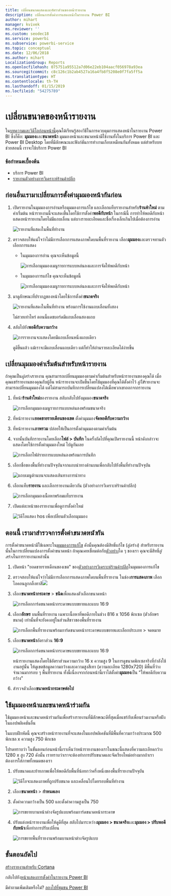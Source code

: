 ```yaml
---
title: เปลี่ยนขนาดแสดงและอัตราส่วนของหน้ารายงาน
description: เปลี่ยนการตั้งค่าการแสดงหน้าในรายงาน Power BI
author: mihart
manager: kvivek
ms.reviewer: ''
ms.custom: seodec18
ms.service: powerbi
ms.subservice: powerbi-service
ms.topic: conceptual
ms.date: 12/06/2018
ms.author: mihart
LocalizationGroup: Reports
ms.openlocfilehash: 075751a95512a7d06e22eb104aacf056978a93ea
ms.sourcegitcommit: c8c126c1b2ab4527a16a4fb8f5208e0f7fa5ff5a
ms.translationtype: HT
ms.contentlocale: th-TH
ms.lasthandoff: 01/15/2019
ms.locfileid: "54275789"
---
```

# <a name="change-the-size-of-a-report-page"></a>เปลี่ยนขนาดของหน้ารายงาน
ใน[บทความและวิดีโอก่อนหน้านี้](../power-bi-report-display-settings.md)คุณได้เรียนรู้สองวิธีในการควบคุมการแสดงหน้าในรายงาน Power BI ซึ่งก็คือ: **มุมมอง**และ**ขนาดหน้า** มุมมองหน้าและขนาดหน้ามีใช้งานทั้งในบริการ Power BI และ Power BI Desktop โดยที่มีลักษณะและฟังก์ชันการทำงานเกือบเหมือนกันทั้งหมด แต่สำหรับบทช่วยสอนนี้ เราจะใช้บริการ Power BI

### <a name="prerequisites"></a>ข้อกำหนดเบื้องต้น
- บริการ Power BI   
- [รายงานตัวอย่างการวิเคราะห์ร้านค้าปลีก](../sample-retail-analysis.md)

## <a name="first-lets-change-the-page-view-setting"></a>ก่อนอื่นเรามาเปลี่ยนการตั้งค่ามุมมองหน้ากันก่อน

1. เปิดรายงานในมุมมองการอ่านหรือมุมมองการแก้ไข และเลือกแท็บรายงานสำหรับ**ร้านค้าใหม่** ตามค่าเริ่มต้น หน้ารายงานนี้จะแสดงขึ้นโดยใช้การตั้งค่า**พอดีกับหน้า**  ในกรณีนี้ การทำให้พอดีกับหน้า แสดงหน้ารายงานโดยไม่มีแถบเลื่อน แต่บางรายละเอียดและชื่อเรื่องเล็กเกินไปเมื่อต้องการอ่าน

   ![รายงานที่แสดงในพื้นที่ทำงาน](media/end-user-report-view/pbi_fit_to_page.png)
2. ตรวจสอบให้แน่ใจว่าไม่มีการเลือกการแสดงภาพใดบนพื้นที่รายงาน เลือก**มุมมอง**และตรวจทานตัวเลือกการแสดง

   * ในมุมมองการอ่าน คุณจะเห็นข้อมูลนี้

     ![การเลือกมุมมองเมนูรายการแบบหล่นลงและการจัดให้พอดีกับหน้า](media/end-user-report-view/power-bi-page-view-menu-new.png)
   * ในมุมมองการแก้ไข คุณจะเห็นข้อมูลนี้

     ![การเลือกมุมมองเมนูรายการแบบหล่นลงและการจัดให้พอดีกับหน้า](media/end-user-report-view/power-bi-view-editing-view.png)

3. มาดูลักษณะที่ปรากฏของหน้าโดยใช้การตั้งค่า**ขนาดจริง**

   ![รายงานที่แสดงในพื้นที่ทำงาน พร้อมการใช้งานแถบเลื่อนทั้งสอง](media/end-user-report-view/power-bi-actal-size2.png)

   ไม่สวยเท่าไหร่ ตอนนี้แดชบอร์ดมีแถบเลื่อนสองแถบ
4. สลับไปยัง**พอดีกับความกว้าง**

   ![การรายงานจะแสดงโดยมีแถบเลื่อนหนึ่งแถบเดียว](media/end-user-report-view/pbi_fit_to_width.png)

   ดูดีขึ้นแล้ว แม้เราจะมีแถบเลื่อนแถบเดียว แต่ก็ทำให้อ่านรายละเอียดได้ง่ายขึ้น

## <a name="change-the-default-view-for-a-report-page"></a>เปลี่ยนมุมมองค่าเริ่มต้นสำหรับหน้ารายงาน
ถ้าคุณเป็น*ผู้สร้าง*รายงาน คุณสามารถเปลี่ยนมุมมองตามค่าเริ่มต้นสำหรับหน้ารายงานของคุณได้ เมื่อคุณแชร์รายงานของคุณกับผู้อื่น หน้ารายงานจะเปิดขึ้นโดยใช้มุมมองที่คุณได้ตั้งค่าไว้ *ผู้ใช้*รายงานจะสามารถเปลี่ยนมุมมองได้ แต่ไม่สามารถบันทึกการเปลี่ยนแปลงได้เมื่อพวกเขาออกจากรายงาน

1. ที่หน้า**ร้านค้าใหม่**ของรายงาน สลับกลับไปยังมุมมอง**ขนาดจริง**

   ![การเลือกมุมมองเมนูรายการแบบหล่นลงพร้อมขนาดจริง](media/end-user-report-view/power-bi-actual-size.png)

2. ที่หน้ารายงาน**ยอดขายรายเดือนของเขต** ตั้งค่ามุมมอง**จัดพอดีกับความกว้าง**

3. ที่หน้ารายงาน**ภาพรวม** ปล่อยให้เป็นการตั้งค่ามุมมองตามค่าเริ่มต้น

4. จากนั้นบันทึกรายงานโดยเลือก**ไฟล์ > บันทึก** ในครั้งถัดไปที่คุณเปิดรายงานนี้ หน้าดังกล่าวจะแสดงโดยใช้การตั้งค่ามุมมองใหม่ ไปดูกันเลย

   ![การเลือกไฟล์รายการแบบหล่นลงพร้อมการบันทึก](media/end-user-report-view/power-bi-save.png)
3. เลือกชื่อของพื้นที่ทำงานปัจจุบันจากแถบนำทางด้านบนเพื่อกลับไปยังพื้นที่ทำงานปัจจุบัน  

   ![แถบเมนูด้านบนจะแสดงเส้นทางการนำทาง](media/end-user-report-view/power-bi-my-workspace.png)
4. เลือกแท็บ**รายงาน** และเลือกรายงานเดียวกัน (ตัวอย่างการวิเคราะห์ร้านค้าปลีก)

    ![การเลือกมุมมองเนื้อหาพร้อมแท็บรายงาน](media/end-user-report-view/power-bi-new-report2.png)
5. เปิดแต่ละหน้าของรายงานเพื่อดูการตั้งค่าใหม่

   ![วิดีโอแสดง hos เพื่อเปลี่ยนตัวเลือกมุมมอง](media/end-user-report-view/power-bi-page-view.gif)

## <a name="now-lets-explore-the-page-size-setting"></a>ตอนนี้ เรามาสำรวจการตั้งค่า*ขนาดหน้า*กัน
การตั้งค่าขนาดหน้ามีใช้เฉพาะใน[มุมมองการแก้ไข](../service-interact-with-a-report-in-editing-view.md) ดังนั้นคุณต้องมีสิทธิ์แก้ไข (*ผู้สร้าง*) สำหรับรายงานนั้นในการเปลี่ยนแปลงการตั้งค่าขนาดหน้า ถ้าคุณเคยเชื่อมต่อกับ[ตัวอย่าง](../sample-datasets.md)ใด ๆ ของเรา คุณจะมีสิทธิ์*ผู้สร้าง*ในการรายงานเหล่านั้น

1. เปิดหน้า "ยอดขายรายเดือนของเขต" ของ[ตัวอย่างการวิเคราะห์ร้านค้าปลีก](../sample-retail-analysis.md)ในมุมมองการแก้ไข
2. ตรวจสอบให้แน่ใจว่าไม่มีการเลือกการแสดงภาพใดบนพื้นที่รายงาน  ในช่อง**การแสดงภาพ** เลือกไอคอนลูกกลิ้งทาสี![](media/end-user-report-view/power-bi-paintroller.png)
3. เลือก**ขนาดหน้ากระดาษ** &gt; **ชนิด**เพื่อแสดงตัวเลือกขนาดหน้า

   ![การเลือกการ์ดขนาดหน้ากระดาษแบบขยายและแบบ 16:9](media/end-user-report-view/power-bi-page-size-menu-new.png)
4. เลือก**อักษร**  บนพื้นที่รายงาน เฉพาะเนื้อหาที่พอดีภายในช่วง 816 x 1056 พิกเซล (ตัวอักษรขนาด) เท่านั้นที่จะยังคงอยู่ในส่วนสีขาวของพื้นที่รายงาน

   ![การเลือกพื้นที่รายงานพร้อมการ์ดขนาดหน้ากระดาษแบบขยายและเลือกประเภท > จดหมาย](media/end-user-report-view/power-bi-letter-new.png)
5. เลือก**ขนาดหน้า**อัตราส่วน **16:9**

   ![การเลือกการ์ดขนาดหน้ากระดาษแบบขยายและแบบ 16:9](media/end-user-report-view/power-bi-16-to-9-new.png)

   หน้ารายงานแสดงโดยใช้อัตราส่วนความกว้าง 16 x ความสูง 9 ในการดูขนาดพิกเซลจริงที่กำลังใช้งานอยู่นั้น ให้ดูเขตข้อมูลความกว้างและความสูงสีเทา (ความละเอียด 1280x720) มีพื้นที่ว่างจำนวนมากรอบ ๆ พื้นที่รายงาน ทั้งนี้เนื่องจากก่อนหน้านี้เราได้ตั้งค่า**มุมมอง**เป็น "ให้พอดีกับความกว้าง"
7. สำรวจตัวเลือก**ขนาดหน้ากระดาษต่อไป**

## <a name="use-page-view-and-page-size-together"></a>ใช้มุมมองหน้าและขนาดหน้าร่วมกัน
ใช้มุมมองหน้าและขนาดหน้าร่วมกันเพื่อสร้างรายงานที่มีลักษณะดีที่สุดเมื่อแชร์กับเพื่อนร่วมงานหรือฝังในแอปพลิเคชันอื่น

ในแบบฝึกหัดนี้ คุณจะสร้างหน้ารายงานที่จะแสดงในแอปพลิเคชันที่มีพื้นที่ความกว้างประมาณ 500 พิกเซล x ความสูง 750 พิกเซล

โปรดทราบว่า ในขั้นตอนก่อนหน้านี้เราเห็นว่าหน้ารายงานของเราในขณะนี้แสดงที่ความละเอียดกว้าง 1280 x สูง 720 ดังนั้น เราทราบว่าเราจะต้องทำการปรับขนาดและจัดเรียงใหม่อย่างมากถ้าเราต้องการใส่ภาพทั้งหมดของเรา

1. ปรับขนาดและย้ายภาพเพื่อให้พอดีกับพื้นที่น้อยกว่าครึ่งหนึ่งของพื้นที่รายงานปัจจุบัน

    ![วิดีโอจะแสดงภาพที่ถูกปรับขนาด และเคลื่อนไปโดยรอบพื้นที่ทำงาน](media/end-user-report-view/power-bi-custom-view.gif)
2. เลือก**ขนาดหน้า** &gt; **กำหนดเอง**
3. ตั้งค่าความกว้างเป็น 500 และตั้งค่าความสูงเป็น 750

    ![การขยายบานหน้าต่างจัดรูปแบบพร้อมการ์ดขนาดหน้ากระดาษ](media/end-user-report-view/power-bi-custom-new.png)
4. ปรับแต่งหน้ารายงานเพื่อให้ดูดีที่สุด สลับไปมาระหว่าง**มุมมอง > ขนาดจริง**และ**มุมมอง > ปรับพอดีกับหน้า**เพื่อทำการปรับเปลี่ยน

    ![การขยายพื้นที่รายงานพร้อมบานหน้าต่างจัดรูปแบบ](media/end-user-report-view/power-bi-final-new.png)

## <a name="next-steps"></a>ขั้นตอนถัดไป
[สร้างรายงานสำหรับ Cortana](../service-cortana-answer-cards.md)

กลับไปยัง[หน้าแสดงการตั้งค่าในรายงาน Power BI](../power-bi-report-display-settings.md)

มีคำถามเพิ่มเติมหรือไม่? [ลองไปที่ชุมชน Power BI](http://community.powerbi.com/)
